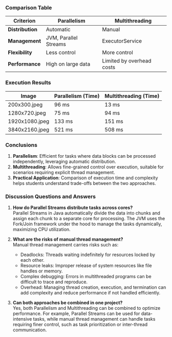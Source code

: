 ### **Comparison Table**

| **Criterion**     | **Parallelism**                        | **Multithreading**                      |
|--------------------|----------------------------------------|------------------------------------------|
| **Distribution**   | Automatic                             | Manual                                   |
| **Management**     | JVM, Parallel Streams                 | ExecutorService                          |
| **Flexibility**    | Less control                          | More control                             |
| **Performance**    | High on large data                    | Limited by overhead costs                |

### **Execution Results**

| **Image**           | **Parallelism (Time)** | **Multithreading (Time)** |
|----------------------|------------------------|---------------------------|
| 200x300.jpeg         | 96 ms                 | 13 ms                     |
| 1280x720.jpeg        | 75 ms                 | 94 ms                     |
| 1920x1080.jpeg       | 133 ms                | 151 ms                    |
| 3840x2160.jpeg       | 521 ms                | 508 ms                    |

### **Conclusions**
1. **Parallelism**: Efficient for tasks where data blocks can be processed independently, leveraging automatic distribution.
2. **Multithreading**: Allows fine-grained control over execution, suitable for scenarios requiring explicit thread management.
3. **Practical Application**: Comparison of execution time and complexity helps students understand trade-offs between the two approaches.

### **Discussion Questions and Answers**

1. **How do Parallel Streams distribute tasks across cores?**  
   Parallel Streams in Java automatically divide the data into chunks and assign each chunk to a separate core for processing. The JVM uses the Fork/Join framework under the hood to manage the tasks dynamically, maximizing CPU utilization.

2. **What are the risks of manual thread management?**  
   Manual thread management carries risks such as:  
   - Deadlocks: Threads waiting indefinitely for resources locked by each other.  
   - Resource leaks: Improper release of system resources like file handles or memory.  
   - Complex debugging: Errors in multithreaded programs can be difficult to trace and reproduce.  
   - Overhead: Managing thread creation, execution, and termination can add complexity and reduce performance if not handled efficiently.

3. **Can both approaches be combined in one project?**  
   Yes, both Parallelism and Multithreading can be combined to optimize performance. For example, Parallel Streams can be used for data-intensive tasks, while manual thread management can handle tasks requiring finer control, such as task prioritization or inter-thread communication.


